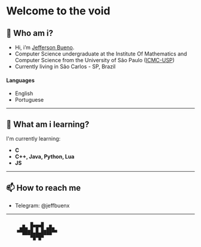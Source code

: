 # Welcome to the void

## 👀 Who am i?

- Hi, i’m [Jefferson Bueno](https://www.github.com/jeffbuenx).
- Computer Science undergraduate at the Institute Of Mathematics and Computer Science from the University of São Paulo ([ICMC-USP](https://www.icmc.usp.br/en/about))
- Currently living in São Carlos - SP, Brazil

#### Languages
- English
- Portuguese

***

## 📕 What am i learning?
I'm currently learning: 
- **C**
- **C++, Java, Python, Lua**
- **JS**

***
## 📫 How to reach me
- Telegram: @jeffbuenx


***
             ▄   ▄
         ▄█▄ █▀█▀█ ▄█▄
        ▀▀████▄█▄████▀▀
             ▀█▀█▀
